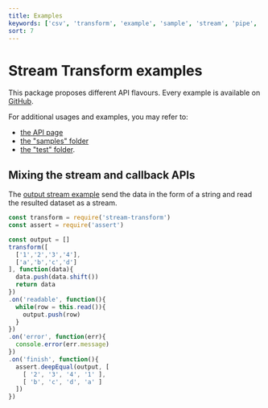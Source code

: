 ```yaml
---
title: Examples
keywords: ['csv', 'transform', 'example', 'sample', 'stream', 'pipe', 'callback', 'sync', 'async']
sort: 7
---
```


# Stream Transform examples

This package proposes different API flavours. Every example is available on [GitHub](https://github.com/adaltas/node-csv/tree/master/packages/stream-transform/samples).

For additional usages and examples, you may refer to:

* [the API page](/transform/api/)
* [the "samples" folder](https://github.com/adaltas/node-csv/tree/master/packages/stream-transform/samples)
* [the "test" folder](https://github.com/adaltas/node-csv/tree/master/packages/stream-transform/test).

## Mixing the stream and callback APIs

The [output stream example](https://github.com/adaltas/node-csv/blob/master/packages/stream-transform/samples/mixed.output_stream.js) send the data in the form of a string and read the resulted dataset as a stream.

```js
const transform = require('stream-transform')
const assert = require('assert')

const output = []
transform([
  ['1','2','3','4'],
  ['a','b','c','d']
], function(data){
  data.push(data.shift())
  return data
})
.on('readable', function(){
  while(row = this.read()){
    output.push(row)
  }
})
.on('error', function(err){
  console.error(err.message)
})
.on('finish', function(){
  assert.deepEqual(output, [
    [ '2', '3', '4', '1' ],
    [ 'b', 'c', 'd', 'a' ]
  ])
})
```
